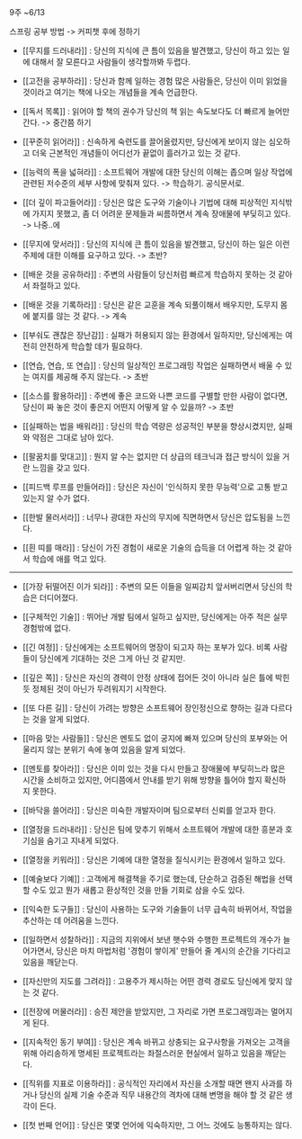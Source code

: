 9주
~6/13

스프링 공부 방법 -> 커피챗 후에 정하기

+ [[무지를 드러내라]] : 당신의 지식에 큰 틈이 있음을 발견했고, 당신이 하고 있는 일에 대해서 잘 모른다고 사람들이 생각할까봐 두렵다.
+ [[고전을 공부하라]] : 당신과 함께 일하는 경험 많은 사람들은, 당신이 이미 읽었을 것이라고 여기는 책에 나오는 개념들을 계속 언급한다.
+ [[독서 목록]] : 읽어야 할 책의 권수가 당신의 책 읽는 속도보다도 더 빠르게 늘어만 간다.
-> 중간쯤 하기

+ [[꾸준히 읽어라]] : 신속하게 숙련도를 끌어올렸지만, 당신에게 보이지 않는 심오하고 더욱 근본적인 개념들이 어디선가 끝없이 흘러가고 있는 것 같다.
+ [[능력의 폭을 넓혀라]] : 소프트웨어 개발에 대한 당신의 이해는 좁으며 일상 작업에 관련된 저수준의 세부 사항에 맞춰져 있다.
-> 학습하기. 공식문서로.

+ [[더 깊이 파고들어라]] : 당신은 많은 도구와 기술이나 기법에 대해 피상적인 지식밖에 가지지 못했고, 좀 더 어려운 문제들과 씨름하면서 계속 장애물에 부딪히고 있다.
-> 나중..에

+ [[무지에 맞서라]] : 당신의 지식에 큰 틈이 있음을 발견했고, 당신이 하는 일은 이런 주제에 대한 이해를 요구하고 있다.
-> 초반?

+ [[배운 것을 공유하라]] : 주변의 사람들이 당신처럼 빠르게 학습하지 못하는 것 같아서 좌절하고 있다.
+ [[배운 것을 기록하라]] : 당신은 같은 교훈을 계속 되풀이해서 배우지만, 도무지 몸에 붙지를 않는 것 같다.
-> 계속

+ [[부숴도 괜찮은 장난감]] : 실패가 허용되지 않는 환경에서 일하지만, 당신에게는 여전히 안전하게 학습할 데가 필요하다.
+ [[연습, 연습, 또 연습]] : 당신의 일상적인 프로그래밍 작업은 실패하면서 배울 수 있는 여지를 제공해 주지 않는다.
-> 초반

+ [[소스를 활용하라]] : 주변에 좋은 코드와 나쁜 코드를 구별할 만한 사람이 없다면, 당신이 짜 놓은 것이 좋은지 어떤지 어떻게 알 수 있을까?
-> 초반

+ [[실패하는 법을 배워라]] : 당신의 학습 역량은 성공적인 부분을 향상시켰지만, 실패와 약점은 그대로 남아 있다.

+ [[팔꿈치를 맞대고]] : 뭔지 알 수는 없지만 더 상급의 테크닉과 접근 방식이 있을 거란 느낌을 갖고 있다.

+ [[피드백 루프를 만들어라]] : 당신은 자신이 '인식하지 못한 무능력'으로 고통 받고 있는지 알 수가 없다.

+ [[한발 물러서라]] : 너무나 광대한 자신의 무지에 직면하면서 당신은 압도됨을 느낀다.

+ [[흰 띠를 매라]] : 당신이 가진 경험이 새로운 기술의 습득을 더 어렵게 하는 것 같아서 학습에 애를 먹고 있다.



---
+ [[가장 뒤떨어진 이가 되라]] : 주변의 모든 이들을 일찌감치 앞서버리면서 당신의 학습은 더디어졌다.
+ [[구체적인 기술]] : 뛰어난 개발 팀에서 일하고 싶지만, 당신에게는 아주 적은 실무 경험밖에 없다.
+ [[긴 여정]] : 당신에게는 소프트웨어의 명장이 되고자 하는 포부가 있다. 비록 사람들이 당신에게 기대하는 것은 그게 아닌 것 같지만.
+ [[깊은 쪽]] : 당신은 자신의 경력이 안정 상태에 접어든 것이 아니라 실은 틀에 박힌 듯 정체된 것이 아닌가 두려워지기 시작한다.
+ [[또 다른 길]] : 당신이 가려는 방향은 소프트웨어 장인정신으로 향하는 길과 다르다는 것을 알게 되었다.
+ [[마음 맞는 사람들]] : 당신은 멘토도 없이 궁지에 빠져 있으며 당신의 포부와는 어울리지 않는 분위기 속에 놓여 있음을 알게 되었다.
+ [[멘토를 찾아라]] : 당신은 이미 있는 것을 다시 만들고 장애물에 부딪히느라 많은 시간을 소비하고 있지만, 어디쯤에서 안내를 받기 위해 방향을 틀어야 할지 확신하지 못한다.
+ [[바닥을 쓸어라]] : 당신은 미숙한 개발자이며 팀으로부터 신뢰를 얻고자 한다.
+ [[열정을 드러내라]] : 당신은 팀에 맞추기 위해서 소프트웨어 개발에 대한 흥분과 호기심을 숨기고 지내게 되었다.
+ [[열정을 키워라]] : 당신은 기예에 대한 열정을 질식시키는 환경에서 일하고 있다.
+ [[예술보다 기예]] : 고객에게 해결책을 주기로 했는데, 단순하고 검증된 해법을 선택할 수도 있고 뭔가 새롭고 환상적인 것을 만들 기회로 삼을 수도 있다.
+ [[익숙한 도구들]] : 당신이 사용하는 도구와 기술들이 너무 급속히 바뀌어서, 작업을 추산하는 데 어려움을 느낀다.
+ [[일하면서 성찰하라]] : 지금의 지위에서 보낸 햇수와 수행한 프로젝트의 개수가 늘어가면서, 당신은 마치 마법처럼 '경험이 쌓이게' 만들어 줄 계시의 순간을 기다리고 있음을 깨닫는다.

+ [[자신만의 지도를 그려라]] : 고용주가 제시하는 어떤 경력 경로도 당신에게 맞지 않는 것 같다.

+ [[전장에 머물러라]] : 승진 제안을 받았지만, 그 자리로 가면 프로그래밍과는 멀어지게 된다.

+ [[지속적인 동기 부여]] : 당신은 계속 바뀌고 상충되는 요구사항을 가져오는 고객을 위해 아리송하게 명세된 프로젝트라는 좌절스러운 현실에서 일하고 있음을 깨닫는다.

+ [[직위를 지표로 이용하라]] : 공식적인 자리에서 자신을 소개할 때면 왠지 사과를 하거나 당신의 실제 기술 수준과 직무 내용간의 격차에 대해 변명을 해야 할 것 같은 생각이 든다.

+ [[첫 번째 언어]] : 당신은 몇몇 언어에 익숙하지만, 그 어느 것에도 능통하지는 않다.
